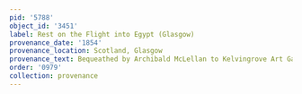 ```yaml
---
pid: '5788'
object_id: '3451'
label: Rest on the Flight into Egypt (Glasgow)
provenance_date: '1854'
provenance_location: Scotland, Glasgow
provenance_text: Bequeathed by Archibald McLellan to Kelvingrove Art Gallery and Museum
order: '0979'
collection: provenance
---
```

